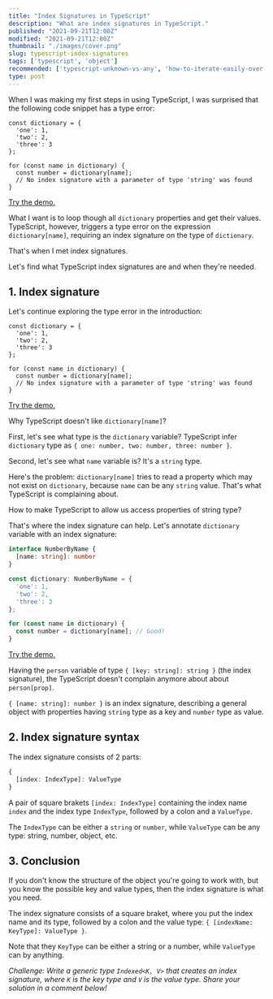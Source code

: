 ```yaml
---
title: "Index Signatures in TypeScript"
description: "What are index signatures in TypeScript."
published: "2021-09-21T12:00Z"
modified: "2021-09-21T12:00Z"
thumbnail: "./images/cover.png"
slug: typescript-index-signatures
tags: ['typescript', 'object']
recommended: ['typescript-unknown-vs-any', 'how-to-iterate-easily-over-object-properties-in-javascript']
type: post
---
```


When I was making my first steps in using TypeScript, I was surprised that the following code snippet has a type error:

```typescript{9}
const dictionary = {
  'one': 1,
  'two': 2,
  'three': 3
};

for (const name in dictionary) {
  const number = dictionary[name];
  // No index signature with a parameter of type 'string' was found
}
```

[Try the demo.](https://www.typescriptlang.org/play?#code/MYewdgzgLgBAJgS2FB4CGAnAnjAvDAbwFgAoGGAcnAFMKAuGARgBpTyKoB3EemAJlZlKUABYZqtBgGZSAXwDcpUgDMQGGAApQkWGDQBbajARh4SFOmwBKQmxjboMMAFd9AI2rr8iZKj3YAbT1DAF1FIQB6CJgAORBjMDhqAA8YCAQAcz0oZ3EYTgRRGDQYAAdMA2ooTxgQZRgoLFKjCmgMEwyKfLQIGFVnRLkgA)

What I want is to loop though all `dictionary` properties and get their values. TypeScript, however, triggers a type error on the expression `dictionary[name]`, requiring an index signature on the type of `dictionary`.  

That's when I met index signatures. 

Let's find what TypeScript index signatures are and when they're needed.  

## 1. Index signature

Let's continue exploring the type error in the introduction:  

```typescript{9}
const dictionary = {
  'one': 1,
  'two': 2,
  'three': 3
};

for (const name in dictionary) {
  const number = dictionary[name];
  // No index signature with a parameter of type 'string' was found
}
```

[Try the demo.](https://www.typescriptlang.org/play?#code/MYewdgzgLgBAJgS2FB4CGAnAnjAvDAbwFgAoGGAcnAFMKAuGARgBpTyKoB3EemAJlZlKUABYZqtBgGZSAXwDcpUgDMQGGAApQkWGDQBbajARh4SFOmwBKQmxjboMMAFd9AI2rr8iZKj3YAbT1DAF1FIQB6CJgAORBjMDhqAA8YCAQAcz0oZ3EYTgRRGDQYAAdMA2ooTxgQZRgoLFKjCmgMEwyKfLQIGFVnRLkgA)

Why TypeScript doesn't like `dictionary[name]`?  

First, let's see what type is the `dictionary` variable? TypeScript infer `dictionary` type as `{ one: number, two: number, three: number }`.  

Second, let's see what `name` variable is? It's a `string` type.  

Here's the problem: `dictionary[name]` tries to read a property which may not exist on `dictionary`, because `name` can be any `string` value. That's what TypeScript is complaining about.  

How to make TypeScript to allow us access properties of string type?  

That's where the index signature can help. Let's annotate `dictionary` variable with an index signature:

```typescript
interface NumberByName {
  [name: string]: number
}

const dictionary: NumberByName = {
  'one': 1,
  'two': 2,
  'three': 3
};

for (const name in dictionary) {
  const number = dictionary[name]; // Good!
}
```

[Try the demo.](https://www.typescriptlang.org/play?#code/JYOwLgpgTgZghgYwgAgHIFcC2AjaAhAT1TkxQG8BYAKGWQG0QSIAuZAZzClAHMBdVkFlxRqAX2rUEAexAdkAE2AIwwGXCgFWGHPiJNkAXmSUayAOQyIZ1gEYANNVpmwAdynXkAJgennACygIK1YAZjEAbgkqGCkoZAAKaVkwZEZSZFAFJRU1DQBKY0dkJLlBHTijRWVVRg0GJl5w5AB6ZuQAcSkpeQBCMSA)

Having the `person` variable of type `{ [key: string]: string }` (the index signature), the TypeScript doesn't complain anymore about about `person[prop]`.  

`{ [name: string]: number }` is an index signature, describing a general object with properties having `string` type as a key and `number` type as value.  

## 2. Index signature syntax

The index signature consists of 2 parts: 

```typescript
{
  [index: IndexType]: ValueType
}
```

A pair of square brakets `[index: IndexType]` containing the index name `index` and the index type `IndexType`, followed by a colon and a `ValueType`.  

The `IndexType` can be either a `string` or `number`, while `ValueType` can be any type: string, number, object, etc.  

## 3. Conclusion

If you don't know the structure of the object you're going to work with, but you know the possible key and value types, then the index signature is
what you need.  

The index signature consists of a square braket, where you put the index name and its type, followed by a colon and the value type: `{ [indexName: KeyType]: ValueType }`.  

Note that they `KeyType` can be either a string or a number, while `ValueType` can by anything.  

*Challenge: Write a generic type `Indexed<K, V>` that creates an index signature, where `K` is the key type and `V` is the value type. Share your
solution in a comment below!* 